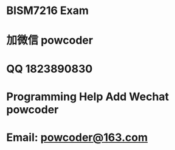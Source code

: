 # BISM7216 Exam
# 加微信 powcoder

# QQ 1823890830

# Programming Help Add Wechat powcoder

# Email: powcoder@163.com


